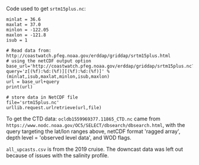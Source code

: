 Code used to get `srtm15plus.nc`:

```
minlat = 36.6
maxlat = 37.0
minlon = -122.05
maxlon = -121.8
isub = 1
 
# Read data from: http://coastwatch.pfeg.noaa.gov/erddap/griddap/srtm15plus.html
# using the netCDF output option
base_url='http://coastwatch.pfeg.noaa.gov/erddap/griddap/srtm15plus.nc?'
query='z[(%f):%d:(%f)][(%f):%d:(%f)]' % (minlat,isub,maxlat,minlon,isub,maxlon)
url = base_url+query
print(url)

# store data in NetCDF file
file='srtm15plus.nc'
urllib.request.urlretrieve(url,file)
```

To get the CTD data:
`ocldb1559969377.11865_CTD.nc` came from `https://www.nodc.noaa.gov/OC5/SELECT/dbsearch/dbsearch.html`, with the query targeting the lat/lon ranges above, netCDF format 'ragged array', depth level = 'observed level data', and WOD flags.

`all_upcasts.csv` is from the 2019 cruise. The downcast data was left out because of issues with the salinity profile.
